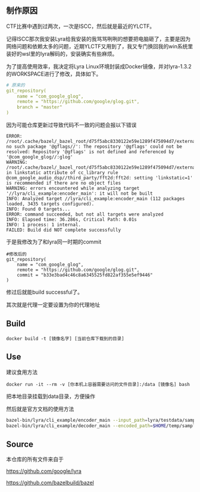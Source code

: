 ## 制作原因

CTF比赛中遇到过两次，一次是ISCC，然后就是最近的YLCTF。

记得ISCC那次我安装Lyra给我安装的我骂骂咧咧的想要把电脑砸了，主要是因为网络问题和依赖太多的问题，近期YLCTF又用到了，我又专门换回我的win系统里装好的wsl里的lyra解码的，安装确实有些麻烦。

为了提高使用效率，我决定将Lyra Linux环境封装成Docker镜像，并对lyra-1.3.2的WORKSPACE进行了修改，具体如下。

```yaml
# 原来的
git_repository(
    name = "com_google_glog",
    remote = "https://github.com/google/glog.git",
    branch = "master"
)
```
因为可能仓库更新过导致代码不一致的问题会报以下错误
```
ERROR: /root/.cache/bazel/_bazel_root/d75f5abc8330122e59e1289f475094d7/external/com_google_glog/BUILD.bazel:7:13: no such package '@gflags//': The repository '@gflags' could not be resolved: Repository '@gflags' is not defined and referenced by '@com_google_glog//:glog'
WARNING: /root/.cache/bazel/_bazel_root/d75f5abc8330122e59e1289f475094d7/external/com_google_audio_dsp/third_party/fft2d/BUILD:3:11: in linkstatic attribute of cc_library rule @com_google_audio_dsp//third_party/fft2d:fft2d: setting 'linkstatic=1' is recommended if there are no object files
WARNING: errors encountered while analyzing target '//lyra/cli_example:encoder_main': it will not be built
INFO: Analyzed target //lyra/cli_example:encoder_main (112 packages loaded, 3435 targets configured).
INFO: Found 0 targets...
ERROR: command succeeded, but not all targets were analyzed
INFO: Elapsed time: 36.286s, Critical Path: 0.01s
INFO: 1 process: 1 internal.
FAILED: Build did NOT complete successfully
```
于是我修改为了和lyra同一时期的commit
```
#修改后的
git_repository(
    name = "com_google_glog",
    remote = "https://github.com/google/glog.git",
    commit = "b33e3bad4c46c8a6345525fd822af355e5ef9446"
)
```

修过后就能build successful了。

其次就是代理一定要设置为你的代理地址



## Build

`docker build -t [镜像名字] [当前仓库下载到的目录]`

## Use

建议食用方法

`docker run -it --rm -v [你本机上容器需要访问的文件目录]:/data [镜像名] bash`

把本地目录挂载到data目录，方便操作

然后就是官方文档的使用方法

```bash
bazel-bin/lyra/cli_example/encoder_main --input_path=lyra/testdata/sample1_16kHz.wav --output_dir=$HOME/temp --bitrate=3200
bazel-bin/lyra/cli_example/decoder_main --encoded_path=$HOME/temp/sample1_16kHz.lyra --output_dir=$HOME/temp/ --bitrate=3200
```

## Source

本仓库的所有文件来自于

https://github.com/google/lyra

https://github.com/bazelbuild/bazel
